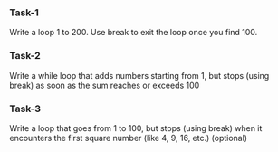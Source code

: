 ### Task-1

<p>Write a loop 1 to 200. Use break to exit the loop once you find 100.</p>


### Task-2

<p>Write a while loop that adds numbers starting from 1, but stops (using break) as soon as the sum reaches or exceeds 100</p>


### Task-3

<p>Write a loop that goes from 1 to 100, but stops (using break) when it encounters the first square number (like 4, 9, 16, etc.)  (optional)</p> 

